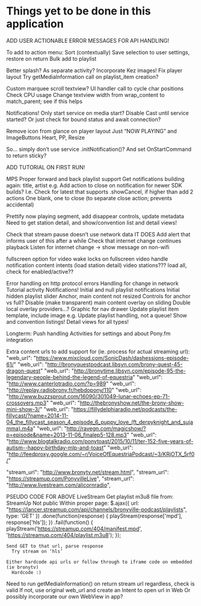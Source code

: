 Things yet to be done in this application
=========================================

ADD USER ACTIONABLE ERROR MESSAGES FOR API HANDLING!

To add to action menu:
  Sort (contextually)
    Save selection to user settings, restore on return
  Bulk add to playlist

Better splash? As separate activity?
Incorporate Kez images!
Fix player layout
Try getMediaInformation call on playlist_item creation?

Custom marquee scroll textview?
  UI handler call to cycle char positions
    Check CPU usage
  Change textview width from wrap_content to match_parent; see if this helps


Notifications! Only start service on media start?
Disable Cast until service started? Or just check for bound status and await connection?

Remove icon from glance on player layout
  Just “NOW PLAYING” and ImageButtons
    Heart, PP, Resize

So… simply don’t use service .initNotification()? And set OnStartCommand to return sticky?

ADD TUTORIAL ON FIRST RUN!

MPS
  Proper forward and back playlist support
  Get notifications building again: title, artist e.g.
  Add action to close on notification for newer SDK builds?
    I.e. Check for latest that supports .showCancel, if higher than add 2 actions
One blank, one to close (to separate close action; prevents accidental)

Prettify now playing segment, add disappear controls, update metadata
Need to get station detail, and show/convention list and detail views!

Check that stream pause doesn’t use network data
  IT DOES
  Add alert that informs user of this after a while
Check that internet change continues playback
Listen for internet change -> show message on non-wifi

fullscreen option for video
wake locks on fullscreen video
handle notification content intents (load station detail)
video stations??? load all, check for enabled/active??

Error handling on http protocol errors
Handling for change in network
Tutorial activity
Notifications!
Initial and null playlist notifications
Initial hidden playlist slider
Anchor, main content not resized
Controls for anchor vs full?
Disable (make transparent) main content overlay on sliding
Double local overlay providers...?
Graphic for nav drawer
Update playlist item template, include image e.g.
Update playlist handling, not a queue!
Show and convention listings!
Detail views for all types!


Longterm:
Push handling
Activities for settings and about
Pony.fm integration

Extra content urls to add support for (ie. process for actual streaming url):
  "web_url": "https://www.mixcloud.com/SonicDash/dashessions-episode-61/"
  "web_url": "http://bronyquestpodcast.libsyn.com/brony-quest-45-dragon-quest"
  "web_url": "http://bronytime.libsyn.com/episode-95-the-legendary-people-behind-the-legend-of-equestria"
  "web_url": "http://www.canterlotradio.com/?p=989"
  "web_url": "http://replay.radiobrony.fr/hebdopony/110"
  "web_url": "http://www.buzzsprout.com/16090/301049-lunar-echoes-ep-71-crossovers.mp3"
  "web_url": "http://thebronyshow.net/the-brony-show-mini-show-3/"
  "web_url": "https://fillydelphiaradio.net/podcasts/the-fillycast/?name=2014-11-04_the_fillycast_season_4_episode_6_puppy_love_(ft_derpyknight_and_sujamma).m4a"
  "web_url": "http://ravegn.com/magicshow/?p=episode&name=2013-11-06_finalep5-128.mp3"
  "web_url": "http://www.blogtalkradio.com/ponytoast/2015/10/11/ter-152-five-years-of-autism--happy-birthday-mlp-and-toast"
  "web_url": "http://feedproxy.google.com/~r/VoiceOfEquestriaPodcast/~3/KRjOTX_5rf0/"

  "stream_url": "http://www.bronytv.net/stream.html",
  "stream_url": "https://streamup.com/PonyvilleLive",
  "stream_url": "http://www.livestream.com/alicornradio",

PSEUDO CODE FOR ABOVE
  LiveStream
    Get playlist m3u8 file from:
     <input type="hidden" id="network_name" value=""/>
        <input type="hidden" id="category" value="Entertainment"/>
        <span id="iPhoneUrl" style="display:none;">http://xthebronyshowx.api.channel.livestream.com/3.0/playlist.m3u8</span>
        <span id="isLive" style="display:none;">true</span>
        <span id="isClipMobileCompatible" style="display:none;"></span>
  StreamUp
    Not public
    Within proper page:
      $.ajax({
              url: "https://lancer.streamup.com/api/channels/bronyville-podcast/playlists",
              type: 'GET'
              })
              .done(function(response) {
                  playStream(response['mpd'], response['hls']);
              })
              .fail(function() {
                  playStream('https://streamup.com/404/manifest.mpd', 'https://streamup.com/404/playlist.m3u8');
              });


    Send GET to that url, parse response
      Try stream on ‘hls’

    Either hardcode api urls or follow through to iframe code on embedded (ie bronytv)
      Hardcode :)

Need to run getMediaInformation() on return stream url regardless, check is valid
  If not, use original web_url and create an Intent to open url in Web
    Or possibly incorporate our own WebView in app?
